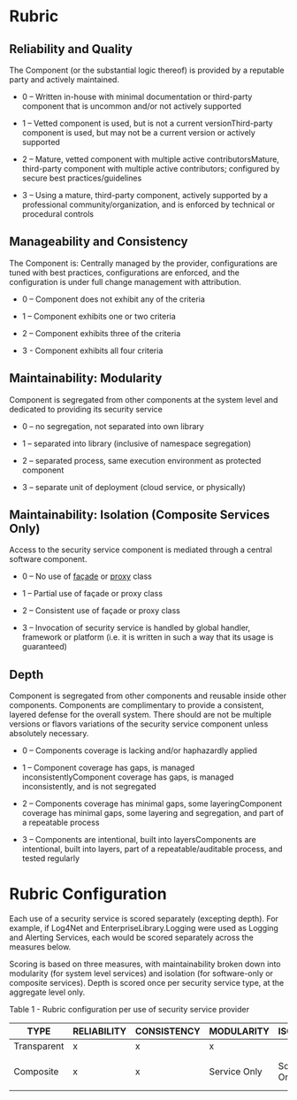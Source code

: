 
# Rubric

## Reliability and Quality

The Component (or the substantial logic thereof) is provided by a
reputable party and actively maintained.

  - 0 – Written in-house with minimal documentation or third-party component that is uncommon and/or not actively supported

  - 1 – Vetted component is used, but is not a current versionThird-party component is used, but may not be a current version or actively supported 

  - 2 – Mature, vetted component with multiple active contributorsMature, third-party component with multiple active contributors; configured by secure best practices/guidelines

  - 3 – Using a mature, third-party component, actively supported by a professional community/organization, and is enforced by technical or procedural controls

## Manageability and Consistency

The Component is: Centrally managed by the provider, configurations are tuned with best practices, configurations are enforced, and the configuration is under full change management with attribution.

  - 0 – Component does not exhibit any of the criteria

  - 1 – Component exhibits one or two criteria

  - 2 – Component exhibits three of the criteria

  - 3 - Component exhibits all four criteria

## Maintainability: Modularity

Component is segregated from other components at the system level and
dedicated to providing its security service

  - 0 – no segregation, not separated into own library

  - 1 – separated into library (inclusive of namespace segregation)

  - 2 – separated process, same execution environment as protected
    component

  - 3 – separate unit of deployment (cloud service, or physically)

## **Maintainability: Isolation** (Composite Services Only)

Access to the security service component is mediated through a central
software component.

  - 0 – No use of
    [façade](https://refactoring.guru/design-patterns/facade) or
    [proxy](https://refactoring.guru/design-patterns/proxy) class

  - 1 – Partial use of façade or proxy class

  - 2 – Consistent use of façade or proxy class

  - 3 – Invocation of security service is handled by global handler,
    framework or platform (i.e. it is written in such a way that its
    usage is guaranteed)

## Depth

Component is segregated from other components and reusable inside other components. Components are complimentary to provide a consistent, layered defense for the overall system. There should are not be multiple versions or flavors variations of the security service component unless absolutely necessary.  

  - 0 – Components coverage is lacking and/or haphazardly applied

  - 1 – Component coverage has gaps, is managed inconsistentlyComponent coverage has gaps, is managed inconsistently, and is not segregated

  - 2 – Components coverage has minimal gaps, some layeringComponent coverage has minimal gaps, some layering and segregation, and part of a repeatable process

  - 3 – Components are intentional, built into layersComponents are intentional, built into layers, part of a repeatable/auditable process, and tested regularly

# Rubric Configuration

Each use of a security service is scored separately (excepting depth).
For example, if Log4Net and EnterpriseLibrary.Logging were used as
Logging and Alerting Services, each would be scored separately across
the measures below.

Scoring is based on three measures, with maintainability broken down
into modularity (for system level services) and isolation (for
software-only or composite services). Depth is scored once per security
service type, at the aggregate level only.

Table 1 - Rubric configuration per use of security service
provider

| TYPE        | RELIABILITY | CONSISTENCY | MODULARITY      | ISOLATION     | EXAMPLE                      |
| ----------- | ----------- | ----------- | --------------- | ------------- | ---------------------------- |
| Transparent | x           | x           | x               |               | Firewall                     |
| Composite   | x           | x           | Service Only    | Software Only | Azure AD integrated with App |
